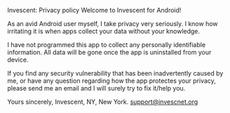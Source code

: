 Invescent: Privacy policy
Welcome to Invescent for Android!


As an avid Android user myself, I take privacy very seriously. I know how irritating it is when apps collect your data without your knowledge.

I have not programmed this app to collect any personally identifiable information. All data will be gone once the app is uninstalled from your device. 

If you find any security vulnerability that has been inadvertently caused by me, or have any question regarding how the app protectes your privacy, please send me an email and I will surely try to fix it/help you.

Yours sincerely,
Invescent,
NY, New York.
support@invescnet.org
